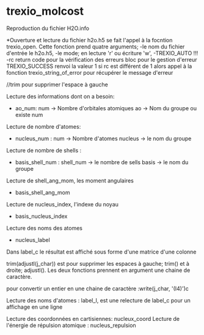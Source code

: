 # trexio_molcost
Reproduction du fichier H2O.info

*Ouverture et lecture du fichier h2o.h5 se fait l'appel à la focntion trexio_open. Cette fonction prend quatre arguments; 
	-le nom du fichier d'entrée le h2o.h5,
	-le mode; en lecture 'r' ou écriture 'w',
	-TREXIO_AUTO !!!
	-rc return code pour la vérification des erreurs
bloc pour le gestion d'erreur 
	TREXIO_SUCCESS renvoi la valeur 1	 si rc est différent de 1 alors
	appel à la fonction trexio_string_of_error pour récupérer le message d'erreur

//trim pour supprimer l'espace à gauche

Lecture des informations dont on a besoin:
- ao_num: num -> Nombre d'orbitales atomiques
	   ao -> Nom du groupe ou existe num

Lecture de nombre d'atomes:
- nucleus_num : num -> Nombre d'atomes
		nucleus -> le nom du groupe

Lecture de nombre de shells :

- basis_shell_num : shell_num -> le nombre de sells
		    basis -> le nom du groupe 

Lecture de shell_ang_mom, les moment angulaires
- basis_shell_ang_mom

Lecture de nucleus_index, l'indexe du noyau
- basis_nucleus_index

Lecture des noms des atomes 
- nucleus_label

Dans label_c le résultat est affiché sous forme d'une matrice d'une colonne

trim(adjustl(j_char)) est pour supprimer les espaces à gauche; trim() et à droite; adjustl(). Les deux fonctions prennent en argument une chaine de caractère.

pour convertir un entier en une chaine de caractère :write(j_char, '(I4)')c 

Lecture des noms d'atomes : label_l, est une relecture de label_c pour un affichage en une ligne

Lecture des coordonnées en cartisiennes: nucleux_coord
Lecture de l'énergie de répulsion atomique : nucleus_repulsion     	
